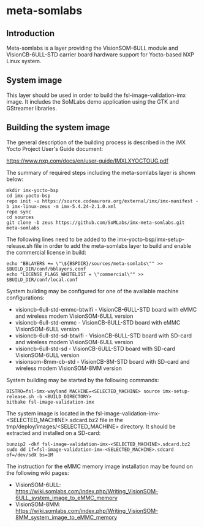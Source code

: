 # meta-somlabs

## Introduction

Meta-somlabs is a layer providing the VisionSOM-6ULL module and VisionCB-6ULL-STD carrier board hardware support for Yocto-based NXP Linux system.

## System image

This layer should be used in order to build the fsl-image-validation-imx image. It includes the SoMLabs demo application using the GTK and GStreamer libraries.

## Building the system image

The general description of the building process is described in the iMX Yocto Project User's Guide document:

https://www.nxp.com/docs/en/user-guide/IMXLXYOCTOUG.pdf

The summary of required steps including the meta-somlabs layer is shown below:

```shell
mkdir imx-yocto-bsp
cd imx-yocto-bsp
repo init -u https://source.codeaurora.org/external/imx/imx-manifest -b imx-linux-zeus -m imx-5.4.24-2.1.0.xml
repo sync
cd sources
git clone -b zeus https://github.com/SoMLabs/imx-meta-somlabs.git meta-somlabs
```

The following lines need to be added to the imx-yocto-bsp/imx-setup-release.sh file in order to add the meta-somlabs layer to build and enable the commercial license in build:

```shell
echo "BBLAYERS += \"\${BSPDIR}/sources/meta-somlabs\"" >> $BUILD_DIR/conf/bblayers.conf
echo "LICENSE_FLAGS_WHITELIST = \"commercial\"" >> $BUILD_DIR/conf/local.conf
```

System building may be configured for one of the available machine configurations:

* visioncb-6ull-std-emmc-btwifi - VisionCB-6ULL-STD board with eMMC and wireless modem VisionSOM-6ULL version
* visioncb-6ull-std-emmc - VisionCB-6ULL-STD board with eMMC VisionSOM-6ULL version
* visioncb-6ull-std-sd-btwifi - VisionCB-6ULL-STD board with SD-card and wireless modem VisionSOM-6ULL version
* visioncb-6ull-std-sd - VisionCB-6ULL-STD board with SD-card VisionSOM-6ULL version
* visionsom-8mm-cb-std - VisionCB-8M-STD board with SD-card and wireless modem VisionSOM-8MM version

System building may be started by the following commands:

```shell
DISTRO=fsl-imx-wayland MACHINE=<SELECTED_MACHINE> source imx-setup-release.sh -b <BUILD_DIRECTORY>
bitbake fsl-image-validation-imx
```

The system image is located in the fsl-image-validation-imx-<SELECTED_MACHINE>.sdcard.bz2 file in the tmp/deploy/images/<SELECTED_MACHINE> directory. It should be extracted and installed on a SD-card:

```shell
bunzip2 -dkf fsl-image-validation-imx-<SELECTED_MACHINE>.sdcard.bz2 
sudo dd if=fsl-image-validation-imx-<SELECTED_MACHINE>.sdcard of=/dev/sdX bs=1M
```

The instruction for the eMMC memory image installation may be found on the following wiki pages:

* VisionSOM-6ULL: https://wiki.somlabs.com/index.php/Writing_VisionSOM-6ULL_system_image_to_eMMC_memory
* VisionSOM-8MM: https://wiki.somlabs.com/index.php/Writing_VisionSOM-8MM_system_image_to_eMMC_memory
